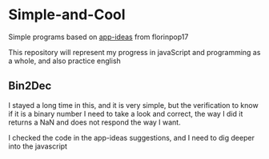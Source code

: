 # Simple-and-Cool
 Simple programs based on [app-ideas](https://github.com/florinpop17/app-ideas) from florinpop17
 
This repository will represent my progress in javaScript and programming as a whole, and also practice english
## Bin2Dec
I stayed a long time in this, and it is very simple, but the verification to know if it is a binary number I need to take a look and correct, the way I did it returns a NaN and does not respond the way I want.

I checked the code in the app-ideas suggestions, and I need to dig deeper into the javascript
